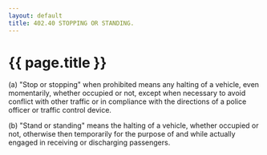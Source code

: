 ```yaml
---
layout: default 
title: 402.40 STOPPING OR STANDING.
---
```


{{ page.title }}
================

​(a) "Stop or stopping" when prohibited means any halting of a vehicle,
even momentarily, whether occupied or not, except when necessary to
avoid conflict with other traffic or in compliance with the directions
of a police officer or traffic control device.

​(b) "Stand or standing" means the halting of a vehicle, whether
occupied or not, otherwise then temporarily for the purpose of and while
actually engaged in receiving or discharging passengers.
